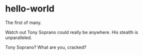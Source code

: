 # hello-world
The first of many.

Watch out Tony Soprano could really be anywhere. His stealth is unparalleled.

Tony Soprano? What are you, cracked?
